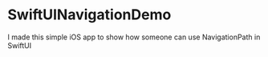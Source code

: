 # SwiftUINavigationDemo
I made this simple iOS app to show how someone can use NavigationPath in SwiftUI
